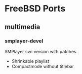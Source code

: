 FreeBSD Ports
=============

multimedia
----------

### smplayer-devel

SMPlayer svn version with patches.

* Shrinkable playlist
* Compactmode without titlebar
